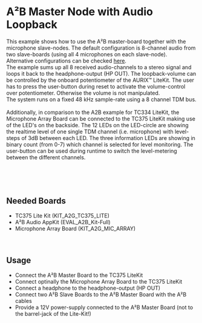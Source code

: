 # A²B Master Node with Audio Loopback

This example shows how to use the A²B master-board together with the microphone slave-nodes. The default configuration is 8-channel audio from two slave-boards (using all 4 microphones on each slave-node).<br>
Alternative configurations can be checked [here](/Examples/A2B_ConfigFiles).<br>
The example sums up all 8 received audio-channels to a stereo signal and loops it back to the headphone-output (HP OUT).
The loopback-volume can be controlled by the onboard potentiometer of the AURIX™ LiteKit. The user has to press the user-button during reset to activate the volume-control over potentiometer. Otherwise the volume is not manipulated.<br>
The system runs on a fixed 48 kHz sample-rate using a 8 channel TDM bus.<br><br>
Additionally, in comparison to the A2B example for TC334 LiteKit, the Microphone Array Board can be connected to the TC375 LiteKit making use of the LED's on the backside.
The 12 LEDs on the LED-circle are showing the realtime level of one single TDM channel (i.e. microphone) with level-steps of 3dB between each LED. The three information LEDs are showing in binary count (from 0-7) which channel is selected for level monitoring.
The user-button can be used during runtime to switch the level-metering between the different channels.


<br><br><br>

## Needed Boards
* TC375 Lite Kit (KIT_A2G_TC375_LITE)
* A²B Audio AppKit (EVAL_A2B_Kit-Full)
* Microphone Array Board (KIT_A2G_MIC_ARRAY)
<br><br><br>
## Usage
* Connect the A²B Master Board to the TC375 LiteKit
* Connect optinally the Microphone Array Board to the TC375 LiteKit
* Connect a headphone to the headphone-output (HP OUT)
* Connect two A²B Slave Boards to the A²B Master Board with the A²B cables
* Provide a 12V power-supply connected to the A²B Master Board (not to the barrel-jack of the Lite-Kit!)


